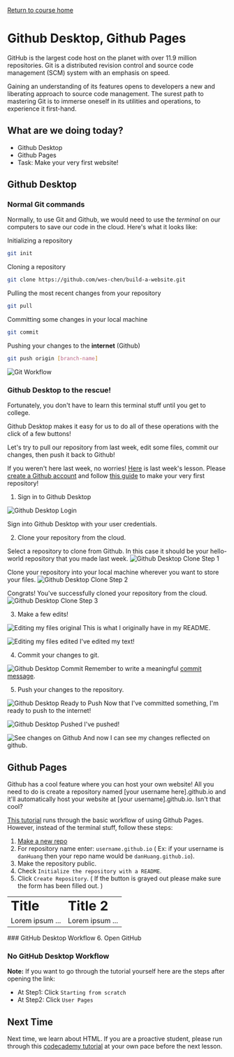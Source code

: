 <a href="https://wes-chen.github.io/build-a-website/">Return to course home</a>

# Github Desktop, Github Pages

GitHub is the largest code host on the planet with over 11.9 million repositories. Git is a distributed revision control and source code management (SCM) system with an emphasis on speed.

Gaining an understanding of its features opens to developers a new and liberating approach to source code management. The surest path to mastering Git is to immerse oneself in its utilities and operations, to experience it first-hand.

## What are we doing today?

-   Github Desktop
-   Github Pages
-   Task: Make your very first website!

## Github Desktop

### Normal Git commands

Normally, to use Git and Github, we would need to use the _terminal_ on our computers to save our code in the cloud. Here's what it looks like:

Initializing a repository

```bash
git init
```

Cloning a repository

```bash
git clone https://github.com/wes-chen/build-a-website.git
```

Pulling the most recent changes from your repository

```bash
git pull
```

Committing some changes in your local machine

```bash
git commit
```

Pushing your changes to the **internet** (Github)

```bash
git push origin [branch-name]
```

![Git Workflow](https://raw.githubusercontent.com/wes-chen/build-a-website/master/lesson-02/gitLocalWorkflow.png)

### Github Desktop to the rescue!

Fortunately, you don't have to learn this terminal stuff until you get to college.

Github Desktop makes it easy for us to do all of these operations with the click of a few buttons!

Let's try to pull our repository from last week, edit some files, commit our changes, then push it back to Github!

If you weren't here last week, no worries! [Here](https://wes-chen.github.io/build-a-website/lesson-01) is last week's lesson. Please [create a Github account](https://github.com/join) and follow [this guide](https://guides.github.com/activities/hello-world/) to make your very first repository!

1.  Sign in to Github Desktop

![Github Desktop Login](https://raw.githubusercontent.com/wes-chen/build-a-website/master/lesson-02/github-desktop-first-screen.png)

Sign into Github Desktop with your user credentials.

2.  Clone your repository from the cloud.

Select a repository to clone from Github. In this case it should be your hello-world repository that you made last week.
![Github Desktop Clone Step 1](https://raw.githubusercontent.com/wes-chen/build-a-website/master/lesson-02/github-desktop-no-repos.png)

Clone your repository into your local machine wherever you want to store your files.
![Github Desktop Clone Step 2](https://raw.githubusercontent.com/wes-chen/build-a-website/master/lesson-02/github-desktop-clone-a-repo.png)

Congrats! You've successfully cloned your repository from the cloud.
![Github Desktop Clone Step 3](https://raw.githubusercontent.com/wes-chen/build-a-website/master/lesson-02/github-desktop-repo-view.png)

3.  Make a few edits!

![Editing my files original](https://raw.githubusercontent.com/wes-chen/build-a-website/master/lesson-02/text-editor-original-text.png)
This is what I originally have in my README.

![Editing my files edited](https://raw.githubusercontent.com/wes-chen/build-a-website/master/lesson-02/text-editor-edited-text.png)
I've edited my text!

4.  Commit your changes to git.

![Github Desktop Commit](https://raw.githubusercontent.com/wes-chen/build-a-website/master/lesson-02/github-desktop-view-changes.png)
Remember to write a meaningful [commit message](https://chris.beams.io/posts/git-commit/).

5.  Push your changes to the repository.

![Github Desktop Ready to Push](https://raw.githubusercontent.com/wes-chen/build-a-website/master/lesson-02/github-desktop-ready-to-push.png)
Now that I've committed something, I'm ready to push to the internet!

![Github Desktop Pushed](https://raw.githubusercontent.com/wes-chen/build-a-website/master/lesson-02/github-desktop-pushed.png)
I've pushed!

![See changes on Github](https://raw.githubusercontent.com/wes-chen/build-a-website/master/lesson-02/github-my-changed-repo.png)
And now I can see my changes reflected on github.

## Github Pages

Github has a cool feature where you can host your own website! All you need to do is create a repository named [your username here].github.io and it'll automatically host your website at [your username].github.io. Isn't that cool?

[This tutorial](https://www.thinkful.com/learn/a-guide-to-using-github-pages/) runs through the basic workflow of using Github Pages. However, instead of the terminal stuff, follow these steps:

1.  [Make a new repo](https://github.com/new)
2.  For repository name enter: `username.github.io` ( Ex: if your username is `danHuang` then your repo name would be `danHuang.github.io`).
3.  Make the repository public.
4.  Check `Initialize the repository with a README`.
5.  Click `Create Repository`. ( If the button is grayed out please make sure the form has been filled out. )


<table border="0">
 <tr>
    <td><b style="font-size:30px">Title</b></td>
    <td><b style="font-size:30px">Title 2</b></td>
 </tr>
 <tr>
    <td>Lorem ipsum ...</td>
    <td>Lorem ipsum ...</td>
 </tr>
</table>
### GitHub Desktop Workflow
6.  Open GitHub

### No GitHub Desktop Workflow

**Note:** If you want to go through the tutorial yourself here are the steps after opening the link:
- At Step1: Click `Starting from scratch`
- At Step2: Click `User Pages`

## Next Time

Next time, we learn about HTML. If you are a proactive student, please run through this [codecademy tutorial](https://www.codecademy.com/learn/learn-html) at your own pace before the next lesson.
